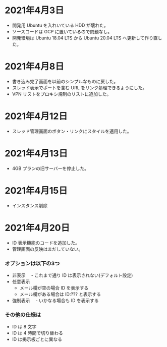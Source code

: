 # 2021年4月3日

- 開発用 Ubuntu を入れいている HDD が壊れた。
- ソースコードは GCP に置いているので問題なし。
- 開発環境は Ubuntu 18.04 LTS から Ubuntu 20.04 LTS へ更新して作り直した。

# 2021年4月8日

- 書き込み完了画面を以前のシンプルなものに戻した。
- スレッド表示でポートを含む URL をリンク処理できるようにした。
- VPN リストをプロキシ規制のリストに追加した。

# 2021年4月12日

- スレッド管理画面のボタン・リンクにスタイルを適用した。

# 2021年4月13日

- 4GB プランの旧サーバーを停止した。

# 2021年4月15日

- インスタンス削除

# 2021年4月20日

- ID 表示機能のコードを追加した。
- 管理画面の反映はまだしていない。

### オプションは以下の3つ

- 非表示
　- これまで通り ID は表示されない(デフォルト設定)
- 任意表示
  - メール欄が空の場合 ID を表示する
  - メール欄がある場合は ID:??? と表示する
- 強制表示
　- いかなる場合も ID を表示する

### その他の仕様は

- ID は 8 文字
- ID は 4 時間で切り替わる
- ID は掲示板ごとに異なる
